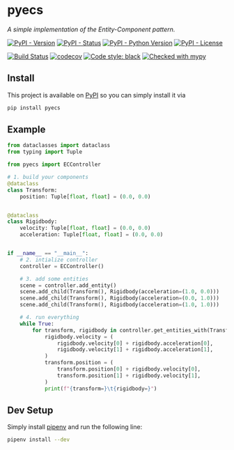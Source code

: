 # pyecs
_A simple implementation of the Entity-Component pattern._

[![PyPI - Version](https://img.shields.io/pypi/v/pyecs)](https://pypi.org/project/pyecs)
[![PyPI - Status](https://img.shields.io/pypi/status/pyecs)](https://pypi.org/project/pyecs)
[![PyPI - Python Version](https://img.shields.io/pypi/pyversions/pyecs)](https://pypi.org/project/pyecs)
[![PyPI - License](https://img.shields.io/pypi/l/pyecs)](https://opensource.org/licenses/MIT)

[![Build Status](https://img.shields.io/github/workflow/status/tim-fi/pyecs/Tests?logo=github)](https://github.com/tim-fi/pyecs/actions?query=workflow%3ATests)
[![codecov](https://codecov.io/gh/tim-fi/pyecs/branch/master/graph/badge.svg)](https://codecov.io/gh/tim-fi/pyecs)
[![Code style: black](https://img.shields.io/badge/code%20style-black-000000.svg)](https://github.com/psf/black)
[![Checked with mypy](http://www.mypy-lang.org/static/mypy_badge.svg)](http://mypy-lang.org/)

## Install
This project is available on [PyPI](https://pypi.org/project/pyecs) so you can simply install it via
```sh
pip install pyecs
```

## Example
```python
from dataclasses import dataclass
from typing import Tuple

from pyecs import ECController

# 1. build your components
@dataclass
class Transform:
    position: Tuple[float, float] = (0.0, 0.0)


@dataclass
class Rigidbody:
    velocity: Tuple[float, float] = (0.0, 0.0)
    acceleration: Tuple[float, float] = (0.0, 0.0)


if __name__ == "__main__":
    # 2. intialize controller
    controller = ECController()

    # 3. add some entities
    scene = controller.add_entity()
    scene.add_child(Transform(), Rigidbody(acceleration=(1.0, 0.0)))
    scene.add_child(Transform(), Rigidbody(acceleration=(0.0, 1.0)))
    scene.add_child(Transform(), Rigidbody(acceleration=(1.0, 1.0)))

    # 4. run everything
    while True:
        for transform, rigidbody in controller.get_entities_with(Transform, Rigidbody, unpack=True):
            rigidbody.velocity = (
                rigidbody.velocity[0] + rigidbody.acceleration[0],
                rigidbody.velocity[1] + rigidbody.acceleration[1],
            )
            transform.position = (
                transform.position[0] + rigidbody.velocity[0],
                transform.position[1] + rigidbody.velocity[1],
            )
            print(f"{transform=}\t{rigidbody=}")
```


## Dev Setup
Simply install [pipenv](https://docs.pipenv.org/en/latest/) and run the following line:
```sh
pipenv install --dev
```
